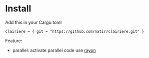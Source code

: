 # Install

Add this in your Cargo.toml
```
clairiere = { git = "https://github.com/natir/clairiere.git" }
```

Feature:
- parallel: activate parallel code use [rayon](https://github.com/rayon-rs/rayon)
